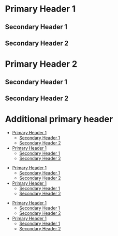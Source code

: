 # Primary Header 1

## Secondary Header 1

## Secondary Header 2

# Primary Header 2

## Secondary Header 1

## Secondary Header 2

# Additional primary header


<!-- TOC -->
* [Primary Header 1](#primary-header-1)
  * [Secondary Header 1](#secondary-header-1)
  * [Secondary Header 2](#secondary-header-2)
* [Primary Header 1](#primary-header-2)
  * [Secondary Header 1](#secondary-header-1)
  * [Secondary Header 2](#secondary-header-2)
<!-- TOC -->

<!-- TOC -->
* [Primary Header 1](#primary-header-1)
  * [Secondary Header 1](#secondary-header-1)
  * [Secondary Header 2](#secondary-header-2)
* [Primary Header 1](#primary-header-2)
  * [Secondary Header 1](#secondary-header-1)
  * [Secondary Header 2](#secondary-header-2)
<!-- TOC -->

<!-- TOC -->
* [Primary Header 1](#primary-header-1)
  * [Secondary Header 1](#secondary-header-1)
  * [Secondary Header 2](#secondary-header-2)
* [Primary Header 1](#primary-header-2)
  * [Secondary Header 1](#secondary-header-1)
  * [Secondary Header 2](#secondary-header-2)
<!-- TOC -->
